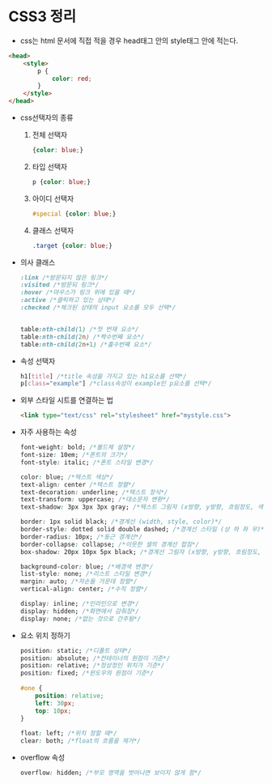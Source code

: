 # CSS3 정리

* css는 html 문서에 직접 적을 경우 head태그 안의 style태그 안에 적는다. 

```html
<head>
    <style>
        p {
            color: red;
        }
    </style>
</head>
```

* css선택자의 종류

  1. 전체 선택자

     ``` css
     {color: blue;}
     ```

  2. 타입 선택자

     ```css
     p {color: blue;}
     ```

  3. 아이디 선택자

     ``` css
     #special {color: blue;}
     ```

  4. 클래스 선택자

     ``` css
     .target {color: blue;}
     ```

* 의사 클래스

  ``` css
  :link /*방문되지 않은 링크*/
  :visited /*방문되 링크*/
  :hover /*마우스가 링크 위에 있을 때*/
  :active /*클릭하고 있는 상태*/
  :checked /*체크된 상태의 input 요소를 모두 선택*/
  
  
  table:nth-child(1) /*첫 번재 요소*/
  table:nth-child(2n) /*짝수번째 요소*/
  table:nth-child(2n+1) /*홀수번째 요소*/
  ```

  

* 속성 선택자

  ``` css
  h1[title] /*title 속성을 가지고 있는 h1요소를 선택*/
  p[class="example"] /*class속성이 example인 p요소를 선택*/
  ```



* 외부 스타일 시트를 연결하는 법

  ``` html
  <link type="text/css" rel="stylesheet" href="mystyle.css">
  ```



* 자주 사용하는 속성

  ``` css
  font-weight: bold; /*볼드체 설정*/
  font-size: 10em; /*폰트의 크기*/
  font-style: italic; /*폰트 스타일 변경*/
  
  color: blue; /*텍스트 색상*/
  text-align: center /*텍스트 정렬*/
  text-decoration: underline; /*텍스트 장식*/
  text-transform: uppercase; /*대소문자 변환*/
  text-shadow: 3px 3px 3px gray; /*텍스트 그림자 (x방향, y방향, 흐림정도, 색상)*/
  
  border: 1px solid black; /*경계선 (width, style, color)*/
  border-style: dotted solid double dashed; /*경계선 스타일 (상 하 좌 우)*/
  border-radius: 10px; /*둥근 경계선*/
  border-collapse: collapse; /*이웃한 셀의 경계선 합침*/
  box-shadow: 20px 10px 5px black; /*경계선 그림자 (x방향, y방향, 흐림정도, 색상)*/
  
  background-color: blue; /*배경색 변경*/
  list-style: none; /*리스트 스타일 변경*/
  margin: auto; /*자손들 가운데 정렬*/
  vertical-align: center; /*수직 정렬*/
  
  display: inline; /*인라인으로 변경*/
  display: hidden; /*화면에서 감춰짐*/
  display: none; /*없는 것으로 간주됨*/
  
  ```
* 요소 위치 정하기

  ```css
  position: static; /*디폴트 상태*/
  position: absolute; /*컨테이너의 원점이 기준*/
  position: relative; /*정상정인 위치가 기준*/
  position: fixed; /*윈도우의 원점이 기준*/
    
  #one {
      position: relative;
      left: 30px;
      top: 10px;
  }
    
  float: left; /*위치 정할 때*/
  clear: both; /*float의 흐름을 제거*/
  ```

* overflow 속성

  ```css
  overflow: hidden; /*부모 영역을 벗어나면 보이지 않게 함*/
  ```

  